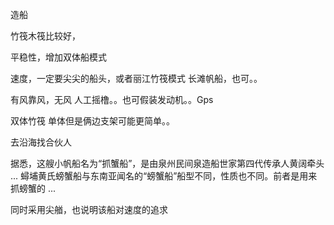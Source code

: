 造船 


竹筏木筏比较好，


平稳性，增加双体船模式


速度，一定要尖尖的船头，或者丽江竹筏模式
长滩帆船，也可。。

有风靠风，无风 人工摇橹。。也可假装发动机。。Gps


双体竹筏
单体但是俩边支架可能更简单。。


去沿海找合伙人

据悉，这艘小帆船名为“抓蟹船”，是由泉州民间泉造船世家第四代传承人黄阔牵头 ... 蟳埔黄氏螃蟹船与东南亚闻名的“螃蟹船”船型不同，性质也不同。前者是用来抓螃蟹的 ...


同时采用尖艏，也说明该船对速度的追求
